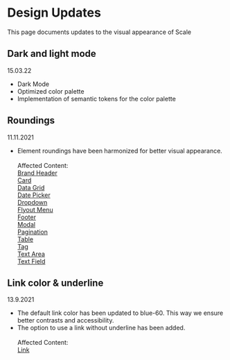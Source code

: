 # Design Updates

This page documents updates to the visual appearance of Scale

## Dark and light mode

15.03.22

- Dark Mode
- Optimized color palette
- Implementation of semantic tokens for the color palette

## Roundings

11.11.2021

- Element roundings have been harmonized for better visual appearance.  
  <br>
  Affected Content: <br>
  [Brand Header](./?path=/docs/components-brand-header-navigation--standard)  
  [Card](./?path=/docs/components-card--standard)  
  [Data Grid](./?path=/docs/components-data-grid--standard)  
  [Date Picker](./?path=/docs/components-date-picker--standard)  
  [Dropdown](./?path=/docs/components-dropdown--standard)  
  [Flyout Menu](./?path=/docs/components-flyout-menu--standard)  
  [Footer](./?path=/docs/components-footer--standard)  
  [Modal](./?path=/docs/components-modal--standard)  
  [Pagination](./?path=/docs/components-pagination--standard)  
  [Table](./?path=/docs/components-table--standard)  
  [Tag](./?path=/docs/components-tag--standard)  
  [Text Area](./?path=/docs/components-text-area--standard)  
  [Text Field](./?path=/docs/components-text-field--standard)

## Link color & underline

13.9.2021

- The default link color has been updated to blue-60. This way we ensure better contrasts and accessibility.
- The option to use a link without underline has been added.  
  <br>
  Affected Content: <br>
  [Link](./?path=/docs/components-link--standard)
